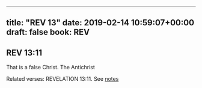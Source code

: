 
---
title: "REV 13"
date: 2019-02-14 10:59:07+00:00
draft: false
book: REV
---

## REV 13:11

That is a false Christ. The Antichrist

Related verses: REVELATION 13:11. See [notes](https://my.bible.com/notes/3099472772712882412)

